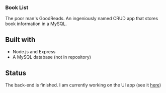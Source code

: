 ### Book List
The poor man's GoodReads. An ingeniously named CRUD app that stores book information in a MySQL.

## Built with
- Node.js and Express
- A MySQL database (not in repository)

## Status
The back-end is finished. I am currently working on the UI app (see it [here](https://github.com/vanweerden/book-list-ui))
